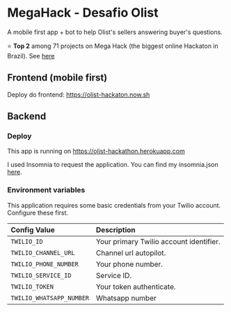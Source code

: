 # MegaHack - Desafio Olist

A mobile first app + bot to help Olist's sellers answering buyer's questions. 

:star: **Top 2** among 71 projects on Mega Hack (the biggest online Hackaton in Brazil). See [here](https://www.megahack.com.br/resultados)

## Frontend (mobile first)
Deploy do frontend: https://olist-hackaton.now.sh

## Backend

### Deploy
This app is running on https://olist-hackathon.herokuapp.com

I used Insomnia to request the application. You can find my insomnia.json [here](/backend/insomnia.json).

### Environment variables
This application requires some basic credentials from your Twilio account. Configure these first.

| Config Value  | Description |
| :-------------  |:------------- |
`TWILIO_ID` | Your primary Twilio account identifier.
`TWILIO_CHANNEL_URL` | Channel url autopilot.
`TWILIO_PHONE_NUMBER` | Your phone number.
`TWILIO_SERVICE_ID` | Service ID.
`TWILIO_TOKEN` | Your token authenticate.
`TWILIO_WHATSAPP_NUMBER` | Whatsapp number
